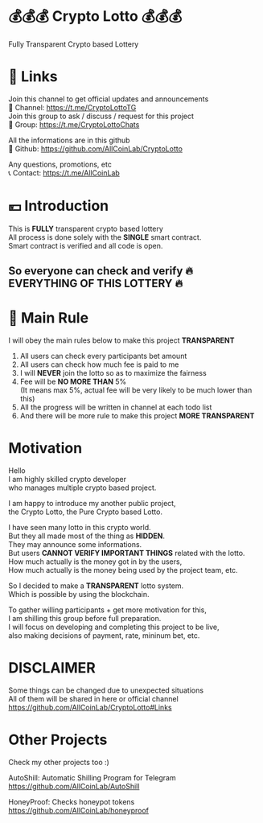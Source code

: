 # 💰💰💰 Crypto Lotto 💰💰💰
Fully Transparent Crypto based Lottery

# 🔗 Links
Join this channel to get official updates and announcements  
📣 Channel: https://t.me/CryptoLottoTG  
Join this group to ask / discuss / request for this project  
📩 Group: https://t.me/CryptoLottoChats  

All the informations are in this github  
📝 Github: https://github.com/AllCoinLab/CryptoLotto

Any questions, promotions, etc  
📞 Contact: https://t.me/AllCoinLab  
 
# 💴 Introduction
This is **FULLY** transparent crypto based lottery  
All process is done solely with the **SINGLE** smart contract.  
Smart contract is verified and all code is open.  
## So everyone can check and verify 🔥 EVERYTHING OF THIS LOTTERY 🔥

# 📌 Main Rule
I will obey the main rules below to make this project **TRANSPARENT**
1. All users can check every participants bet amount
2. All users can check how much fee is paid to me
3. I will **NEVER** join the lotto so as to maximize the fairness
4. Fee will be **NO MORE THAN** 5%  
(It means max 5%, actual fee will be very likely to be much lower than this)
5. All the progress will be written in channel at each todo list
6. And there will be more rule to make this project **MORE TRANSPARENT**

# Motivation
Hello  
I am highly skilled crypto developer  
who manages multiple crypto based project.  

I am happy to introduce my another public project,  
the Crypto Lotto, the Pure Crypto based Lotto.  

I have seen many lotto in this crypto world.  
But they all made most of the thing as **HIDDEN**.  
They may announce some informations.  
But users **CANNOT VERIFY IMPORTANT THINGS** related with the lotto.  
How much actually is the money got in by the users,  
How much actually is the money being used by the project team, etc.  

So I decided to make a **TRANSPARENT** lotto system.  
Which is possible by using the blockchain.  

To gather willing participants + get more motivation for this,  
I am shilling this group before full preparation.  
I will focus on developing and completing this project to be live,  
also making decisions of payment, rate, mininum bet, etc.  


# DISCLAIMER
Some things can be changed due to unexpected situations  
All of them will be shared in here or official channel  
https://github.com/AllCoinLab/CryptoLotto#Links

# Other Projects
Check my other projects too :)

AutoShill: Automatic Shilling Program for Telegram  
https://github.com/AllCoinLab/AutoShill

HoneyProof: Checks honeypot tokens  
https://github.com/AllCoinLab/honeyproof
